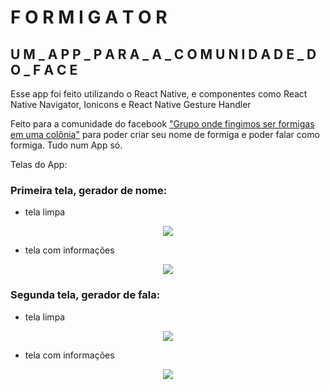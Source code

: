 # F O R M I G A T O R

## U M _  A P P _  P A R A _  A _  C O M U N I D A D E _  D O _  F A C E

Esse app foi feito utilizando o React Native, e componentes como React Native Navigator, Ionicons e React Native Gesture Handler

Feito para a comunidade do facebook ["Grupo onde fingimos ser formigas em uma colônia"](https://www.facebook.com/groups/formigasnacolonia) para poder criar seu nome de formiga e poder falar como formiga. Tudo num App só.

Telas do App: 

### Primeira tela, gerador de nome: 

- tela limpa
<p align="center">
<img src=https://github.com/manbbo/formigator/blob/master/imgs/Screenshot_1.jpg>
</p>

- tela com informações
<p align="center">
<img src=https://github.com/manbbo/formigator/blob/master/imgs/Screenshot_2.jpg>
</p>

### Segunda tela, gerador de fala: 

- tela limpa
<p align="center">
<img src=https://github.com/manbbo/formigator/blob/master/imgs/Screenshot_3.jpg>
</p>
  
- tela com informações
<p align="center">
<img src=https://github.com/manbbo/formigator/blob/master/imgs/Screenshot_4.jpg>
</p>